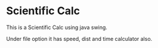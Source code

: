 # Scientific Calc


This is a Scientific Calc using java swing. 

Under file option it has speed, dist and time calculator also.

